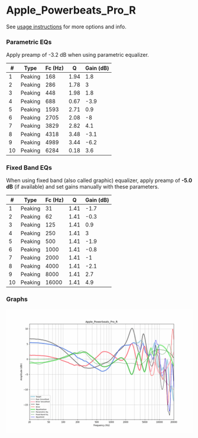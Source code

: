 # Apple_Powerbeats_Pro_R
See [usage instructions](https://github.com/jaakkopasanen/AutoEq#usage) for more options and info.

### Parametric EQs
Apply preamp of -3.2 dB when using parametric equalizer.

|   # | Type    |   Fc (Hz) |    Q |   Gain (dB) |
|-----|---------|-----------|------|-------------|
|   1 | Peaking |       168 | 1.94 |         1.8 |
|   2 | Peaking |       286 | 1.78 |         3   |
|   3 | Peaking |       448 | 1.98 |         1.8 |
|   4 | Peaking |       688 | 0.67 |        -3.9 |
|   5 | Peaking |      1593 | 2.71 |         0.9 |
|   6 | Peaking |      2705 | 2.08 |        -8   |
|   7 | Peaking |      3829 | 2.82 |         4.1 |
|   8 | Peaking |      4318 | 3.48 |        -3.1 |
|   9 | Peaking |      4989 | 3.44 |        -6.2 |
|  10 | Peaking |      6284 | 0.18 |         3.6 |

### Fixed Band EQs
When using fixed band (also called graphic) equalizer, apply preamp of **-5.0 dB** (if available) and set gains manually with these parameters.

|   # | Type    |   Fc (Hz) |    Q |   Gain (dB) |
|-----|---------|-----------|------|-------------|
|   1 | Peaking |        31 | 1.41 |        -1.7 |
|   2 | Peaking |        62 | 1.41 |        -0.3 |
|   3 | Peaking |       125 | 1.41 |         0.9 |
|   4 | Peaking |       250 | 1.41 |         3   |
|   5 | Peaking |       500 | 1.41 |        -1.9 |
|   6 | Peaking |      1000 | 1.41 |        -0.8 |
|   7 | Peaking |      2000 | 1.41 |        -1   |
|   8 | Peaking |      4000 | 1.41 |        -2.1 |
|   9 | Peaking |      8000 | 1.41 |         2.7 |
|  10 | Peaking |     16000 | 1.41 |         4.9 |

### Graphs
![](./Apple_Powerbeats_Pro_R.png)
